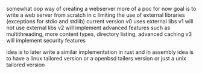 somewhat oop way of creating a webserver
more of a poc for now
goal is to write a web server from scratch in c limiting the use of external libraries (exceptions for stdio and stdlib)
current version v0 uses external libs
v1 will not use external libs
v2 will implement advanced features such as multithreading, more content types, directory listing, advanced caching
v3 will implement security features

idea is to later write a similar implementation in rust and in assembly
idea is to have a linux tailored version or a openbsd tailers version or just a unix tailored version

